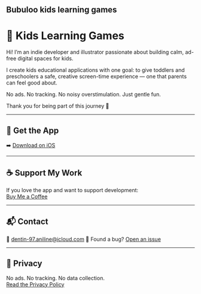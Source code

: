 <head>
  <link rel="stylesheet" href="assets/css/style.css">
</head>


Bubuloo kids learning games
---

# 🎨 Kids Learning Games

Hi! I’m an indie developer and illustrator passionate about building calm, ad-free digital spaces for kids.

I create kids educational applications with one goal: to give toddlers and preschoolers a safe, creative screen-time experience — one that parents can feel good about.

No ads. No tracking. No noisy overstimulation. Just gentle fun.

Thank you for being part of this journey 💛

---

## 📲 Get the App

➡️ [Download on iOS](https://apps.apple.com/app/id6747248309)

---

## ☕ Support My Work

If you love the app and want to support development:  
[Buy Me a Coffee](https://buymeacoffee.com/magicscribble)

---

## 📬 Contact

📧 dentin-97.aniline@icloud.com 
🐞 Found a bug? [Open an issue](https://magicscribble.github.io/support/)

---

## 🔐 Privacy

No ads. No tracking. No data collection.  
[Read the Privacy Policy]([privacy.md](https://magicscribble.github.io/privacy-policy/))

